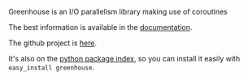 Greenhouse is an I/O parallelism library making use of coroutines

The best information is available in the
[documentation](http://teepark.github.com/greenhouse "greenhouse
documentation").

The github project is [here](http://github.com/teepark/greenhouse).

It's also on the [python package
index](http://pypi.python.org/pypi/greenhouse), so you can install it easily
with `easy_install greenhouse`.
